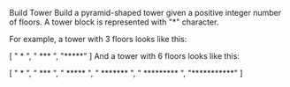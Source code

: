 Build Tower
Build a pyramid-shaped tower given a positive integer number of floors. A tower block is represented with "\*" character.

For example, a tower with 3 floors looks like this:

[
" * ",
" *** ",
"*****"
]
And a tower with 6 floors looks like this:

[
" * ",
" *** ",
" ***** ",
" ******* ",
" ********* ",
"***********"
]
